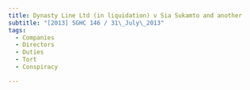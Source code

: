 ```yaml
---
title: Dynasty Line Ltd (in liquidation) v Sia Sukamto and another
subtitle: "[2013] SGHC 146 / 31\_July\_2013"
tags:
  - Companies
  - Directors
  - Duties
  - Tort
  - Conspiracy

---
```



